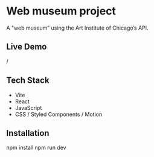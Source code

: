 # Web museum project

A "web museum” using the Art Institute of Chicago’s API.

## Live Demo

/

## Tech Stack

- Vite
- React
- JavaScript
- CSS / Styled Components / Motion

## Installation

npm install
npm run dev
